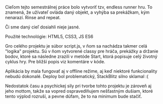 Cieľom tejto semestrálnej práce bolo vytvoriť tzv, endless runner hru. To znamená, že užívateľ ovláda daný objekt, a vyhýba sa prekážkam, kým nenarazí. Rinse and repeat.

Či sme daný cieľ dosiahli nieje jasné.

Použité technológie: HTML5, CSS3, JS ES6

Gro celého projektu je súbor script.js, v ňom sa nachádza takmer celá "logika" projektu. Sú v ňom vytvorené classy pre hráča, prekážky a držanie bodov, ktoré sa následne zrazili v metóde Start, ktorá popisuje celý životný cyklus hry. Pre bližší popis viz komentáre v kóde.

Aplikácia by mala fungovať aj v offline režime, aj keď niektoré funkcionality nebudú dokonalé. Deploy bol problematický, StackBlitz silno sklamal :(

Nedostatok času a psychickej sily pri tvorbe tohto projektu je zároveň aj jeho mottom, takže sa vopred ospravedlňujem nešťastným dušiam, ktoré tento výplod rozruší, a pevne dúfam, že to na minimum bude stačiť.

